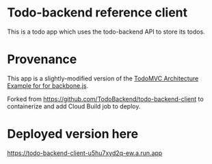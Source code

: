 # Todo-backend reference client

This is a todo app which uses the todo-backend API to store its todos.

# Provenance

This app is a slightly-modified version of the [TodoMVC Architecture Example for for backbone.js](https://github.com/tastejs/todomvc/tree/gh-pages/architecture-examples/backbone/js).

Forked from https://github.com/TodoBackend/todo-backend-client to containerize and add Cloud Build job to deploy.

# Deployed version here

https://todo-backend-client-u5hu7xyd2q-ew.a.run.app
